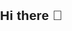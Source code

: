 ## Hi there 👋
<!DOCTYPE html>
<html lang="en">
<head>
    <meta charset="UTF-8">
    <meta name="viewport" content="width=device-width, initial-scale=1.0">
    <title>Your Startup Name</title>
    <style>
        body {
            font-family: Arial, sans-serif;
            margin: 0;
            padding: 0;
        }
        
        /* Basic Navigation Styles */
        .navbar {
            background-color: #333;
            overflow: hidden;
            box-shadow: 0 2px 5px rgba(0,0,0,0.2);
        }
        
        .navbar a {
            float: left;
            display: block;
            color: white;
            text-align: center;
            padding: 14px 16px;
            text-decoration: none;
            transition: background-color 0.3s;
        }
        
        .navbar a:hover {
            background-color: #555;
        }
        
        .navbar a.active {
            background-color: #4CAF50;
        }
        
        /* Responsive Navigation */
        .navbar .icon {
            display: none;
        }
        
        @media screen and (max-width: 600px) {
            .navbar a:not(.logo) {
                display: none;
            }
            .navbar a.icon {
<!--
**E-Crystal-Jp/E-Crystal-Jp** is a ✨ _special_ ✨ repository because its `README.md` (this file) appears on your GitHub profile.

Here are some ideas to get you started:

- 🔭 I’m currently working on ...
- 🌱 I’m currently learning ...
- 👯 I’m looking to collaborate on ...
- 🤔 I’m looking for help with ...
- 💬 Ask me about ...
- 📫 How to reach me: ...
- 😄 Pronouns: ...
- ⚡ Fun fact: ...
-->
